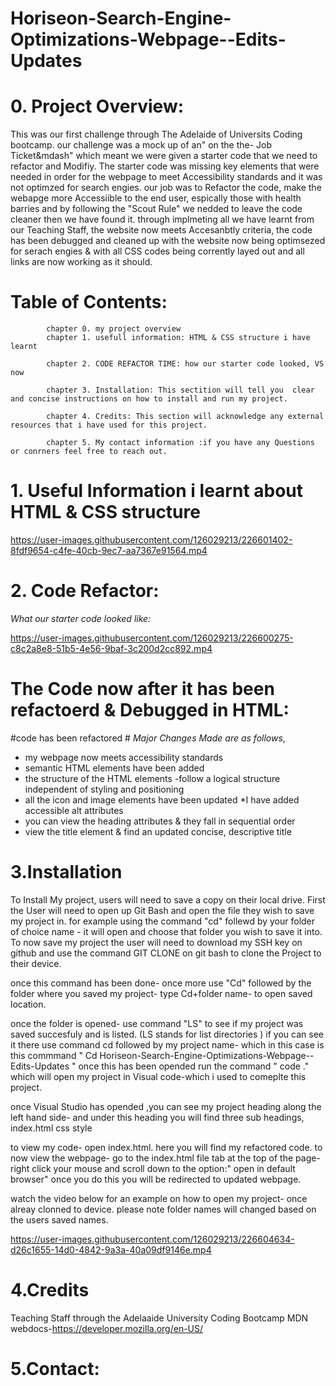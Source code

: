 # Horiseon-Search-Engine-Optimizations-Webpage--Edits-Updates

# 0. Project Overview: #

This was our first challenge through The Adelaide of Universits Coding bootcamp. our challenge was a mock up of an" on the the- Job Ticket&mdash" which meant we were given a starter code that we need to refactor and Modifiy. The starter code was missing key elements that were needed in order for the webpage to meet Accessibility standards and it was not optimzed for search engies. our job was to Refactor the code, make the webapge more Accessiible to the end user, espically those with health barries and by following the "Scout Rule" we nedded to leave the code cleaner then we have found it. through implmeting all we have learnt from our Teaching Staff, the website now meets Accesanbtly criteria, the code has been debugged and cleaned up with the website now being optimsezed for serach engies & with all CSS codes being corrently layed out and all links are now working as it should.  


# Table of Contents: #
            chapter 0. my project overview
            chapter 1. usefull information: HTML & CSS structure i have learnt 

            chapter 2. CODE REFACTOR TIME: how our starter code looked, VS now 

            chapter 3. Installation: This sectition will tell you  clear and concise instructions on how to install and run my project.

            chapter 4. Credits: This section will acknowledge any external resources that i have used for this project.

            chapter 5. My contact information :if you have any Questions or conrners feel free to reach out.

# 1. Useful Information i learnt about HTML & CSS structure #



https://user-images.githubusercontent.com/126029213/226601402-8fdf9654-c4fe-40cb-9ec7-aa7367e91564.mp4


# 2. Code Refactor: #
*What our starter code looked like:*
            

https://user-images.githubusercontent.com/126029213/226600275-c8c2a8e8-51b5-4e56-9baf-3c200d2cc892.mp4



# The Code now after it has been refactoerd & Debugged in HTML: # 



#code has been refactored #
*Major Changes Made are as follows*,
* my webpage now meets accessibility standards
* semantic HTML elements have been added 
* the structure of the HTML elements -follow a logical structure independent of styling and positioning
* all the icon and image elements have been updated 
*I have added accessible alt attributes
* you can view the heading attributes & they fall in sequential order
* view the title element & find an updated concise, descriptive title



 # 3.Installation #

To Install My project, users will need to save a copy on their local drive. First the User will need to open up Git Bash and open the file they wish to save my project in. for example using the command "cd" follewd by your folder of choice name - it will open and choose that folder you wish  to save it into.
To now save my project the user will need to download my SSH key on github and use the command GIT CLONE on git bash to clone the Project to their device. 

once this command has been done- once more use "Cd" followed by the folder where you saved my project- type Cd+folder name- to open saved location.

once the folder is opened- use command "LS" to see if my project was saved succesfuly and is listed. (LS stands for list directories )
if you can see it there use command cd followed by my project name- which in this case is this commmand " Cd Horiseon-Search-Engine-Optimizations-Webpage--Edits-Updates " 
once this has been opended run the command " code ." which will open my project in Visual code-which i used to comeplte this project.

once Visual Studio has opended ,you can see my project heading along the left hand side- and under this heading you will find three sub headings,
index.html 
css style 

to view my code- open index.html. here you will find my refactored code. to now view the webpage- go to the index.html file tab at the top of the page- right click your mouse and scroll down to the option:" open in default browser" once you do this you will be redirected to updated webpage. 

watch the video below for an example on how to open my project- once alreay clonned to device. please note folder names will changed based on the users saved names.

https://user-images.githubusercontent.com/126029213/226604634-d26c1655-14d0-4842-9a3a-40a09df9146e.mp4



 # 4.Credits #
Teaching Staff through the Adelaaide University Coding Bootcamp
MDN webdocs-https://developer.mozilla.org/en-US/

# 5.Contact: #

